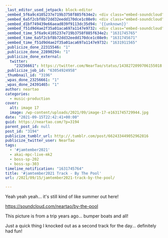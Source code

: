 ```yaml
---
_last_editor_used_jetpack: block-editor
_oembed_5f6a9c4105237e719b3758f885f634e2: <div class="embed-soundcloud"><iframe title="By The Pool by NearTao" width="620" height="400" scrolling="no" frameborder="no" src="https://w.soundcloud.com/player/?visual=true&url=https%3A%2F%2Fapi.soundcloud.com%2Ftracks%2F1125173380&show_artwork=true&maxheight=930&maxwidth=620"></iframe></div>
_oembed_6a5f2cbf8b72dd32eedd170dce1c08e9: <div class="embed-soundcloud"><iframe title="By The Pool by NearTao" width="750" height="400" scrolling="no" frameborder="no" src="https://w.soundcloud.com/player/?visual=true&url=https%3A%2F%2Fapi.soundcloud.com%2Ftracks%2F1125173380&show_artwork=true&maxheight=1000&maxwidth=750"></iframe></div>
_oembed_d1bf749439e66aead039f9113dc35d94: '{{unknown}}'
_oembed_f51d9d4ae2f35a01aca697a1147e9732: <div class="embed-soundcloud"><iframe title="By The Pool by NearTao" width="500" height="400" scrolling="no" frameborder="no" src="https://w.soundcloud.com/player/?visual=true&url=https%3A%2F%2Fapi.soundcloud.com%2Ftracks%2F1125173380&show_artwork=true&maxheight=750&maxwidth=500"></iframe></div>
_oembed_time_5f6a9c4105237e719b3758f885f634e2: "1631745765"
_oembed_time_6a5f2cbf8b72dd32eedd170dce1c08e9: "1631745671"
_oembed_time_f51d9d4ae2f35a01aca697a1147e9732: "1631911565"
_publicize_done_22315546: "1"
_publicize_done_22890294: "1"
_publicize_done_external:
  twitter:
    "23256661": https://twitter.com/NearTao/status/1438272099706155018
_publicize_job_id: "63054924958"
_thumbnail_id: "3196"
_wpas_done_23256661: "1"
_wpas_done_24391465: "1"
author: neartao
categories:
  - music-production
cover:
  alt: image 17
  image: /wp-content/uploads/2021/09/image-17-e1631745729944.jpg
date: "2021-09-15T22:42:41+00:00"
guid: https://neartao.com/?p=3194
parent_post_id: null
post_id: "3194"
publicize_tumblr_url: http://.tumblr.com/post/662433449052962816
publicize_twitter_user: NearTao
tags:
  - '#jamtember2021'
  - akai-mpc-live-mk2
  - boss-sp-202
  - boss-sp-303
timeline_notification: "1631745764"
title: '#jamtember2021 Track - By The Pool'
url: /2021/09/15/jamtember2021-track-by-the-pool/

---
```

Yeah yeah yeah... it's still kind of like summer out here!

https://soundcloud.com/neartao/by-the-pool

This picture is from a trip years ago... bumper boats and all!

Just a quick thing I knocked out as a second track for the day... definitely had fun!

